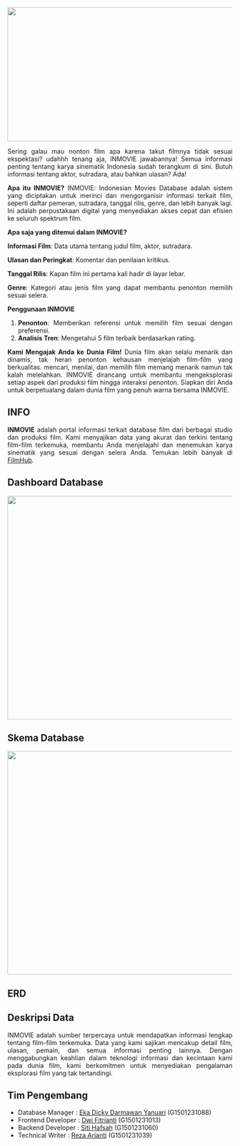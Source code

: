 <p align="center">
  <img width="1000" height="300" src="image/Black Camera Icon Photography Logo (1000 x 300 piksel).png">
</p>

<div align="justify">
Sering galau mau nonton film apa karena takut filmnya tidak sesuai ekspektasi? udahhh tenang aja, INMOVIE jawabannya! 
Semua informasi penting tentang karya sinematik Indonesia sudah terangkum di sini. Butuh informasi tentang aktor, sutradara, atau bahkan ulasan? Ada! 


**Apa itu INMOVIE?**
INMOVIE: Indonesian Movies Database adalah sistem yang diciptakan untuk merinci dan mengorganisir informasi terkait film, seperti daftar pemeran, sutradara, tanggal rilis, genre, dan lebih banyak lagi. Ini adalah perpustakaan digital yang menyediakan akses cepat dan efisien ke seluruh spektrum film.

**Apa saja yang ditemui dalam  INMOVIE?**

**Informasi Film**: Data utama tentang judul film, aktor, sutradara.

**Ulasan dan Peringkat**: Komentar dan penilaian kritikus.

**Tanggal Rilis**: Kapan film ini pertama kali hadir di layar lebar.

**Genre**: Kategori atau jenis film yang dapat membantu penonton memilih sesuai selera.

**Penggunaan INMOVIE**

1. **Penonton**: Memberikan referensi untuk memilih film sesuai dengan preferensi.
2. **Analisis Tren**: Mengetahui 5 film terbaik berdasarkan rating.


**Kami Mengajak Anda ke Dunia Film!**
Dunia film akan selalu menarik dan dinamis, tak heran penonton kehausan menjelajah film-film yang berkualitas. mencari, menilai, dan memilih film memang menarik namun tak kalah melelahkan. INMOVIE dirancang untuk membantu mengeksplorasi setiap aspek dari produksi film hingga interaksi penonton. Siapkan diri Anda untuk berpetualang dalam dunia film yang penuh warna bersama INMOVIE.

## INFO
**INMOVIE** adalah portal informasi terkait database film dari berbagai studio dan produksi film. Kami menyajikan data yang akurat dan terkini tentang film-film terkemuka, membantu Anda menjelajahi dan menemukan karya sinematik yang sesuai dengan selera Anda. Temukan lebih banyak di [FilmHub](https://www.filmhub.com).

## Dashboard Database
<p align="center">
  <img width="850" height="500" src="image/FilmHub_Dashboard.png">
</p>

## Skema Database
<p align="center">
  <img width="850" height="500" src="image/FilmHub_Schema.png">
</p>

## ERD



## Deskripsi Data
INMOVIE adalah sumber terpercaya untuk mendapatkan informasi lengkap tentang film-film terkemuka. Data yang kami sajikan mencakup detail film, ulasan, pemain, dan semua informasi penting lainnya. Dengan menggabungkan keahlian dalam teknologi informasi dan kecintaan kami pada dunia film, kami berkomitmen untuk menyediakan pengalaman eksplorasi film yang tak tertandingi.

## Tim Pengembang
+ Database Manager : [Eka Dicky Darmawan Yanuari](https://github.com/EkaDickyDarmawanYanuari) (G1501231088)
+ Frontend Developer : [Dwi Fitrianti](https://github.com/dwifitrianti) (G1501231013)
+ Backend Developer : [Siti Hafsah](https://github.com/sitihafsah12) (G1501231060)
+ Technical Writer : [Reza Arianti](https://github.com/RezaArianti) (G1501231039)
